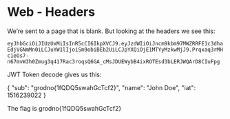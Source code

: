 # Web - Headers

We’re sent to a page that is blank. But looking at the headers we see this:

`eyJhbGciOiJIUzUxMiIsInR5cCI6IkpXVCJ9.eyJzdWIiOiJncm9kbm97MWZRRFE1c3dhaEdjVGNmMn0iLCJuYW1lIjoiSm9obiBEb2UiLCJpYXQiOjE1MTYyMzkwMjJ9.Prqxaq3rMHc1eOs7-n67mvW3h0Zmug3q417Rac3roqsQ6GA_cMsJDUEWybB4ixROTEsd3bLERJWQArD8CIuFpg`

JWT Token decode gives us this:

{ "sub": "grodno{1fQDQ5swahGcTcf2}", "name": "John Doe", "iat": 1516239022 }

The flag is grodno{1fQDQ5swahGcTcf2}
